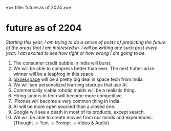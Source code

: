 «««
title: future as of 2024
»»»

# future as of 2204

<i>Starting this year, I am trying to do a series of posts of predicting the future of the areas that I am interested in. I will be writing one such post every year. I am excited to see how right or how wrong I am going to be.</i>

1. The consumer credit bubble in India will burst.
2. We will be able to compress better than ever. The next hutter prize winner will be a leapfrog in this space.
3. [pixxel.space](https://www.pixxel.space/) will be a pretty big deal in space tech from India. 
4. We will see personalized learning startups that use AI. 
5. Commerically viable robotic maids will be a realistic thing.
6. Hiring juniors in tech will become more competitive.
7. iPhones will become a very common thing in India. 
8. AI will be more open sourced than a closed one. 
9. Google will see a death in most of its products, except search.
10. We will be able to create movies from our minds and experiences. (Thought -> Text -> Prompt -> Video & Audio)

